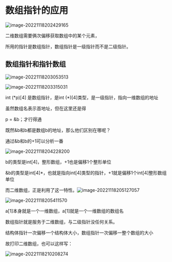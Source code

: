 # 数组指针的应用

![image-20221118202429165](C:\Users\23614\AppData\Roaming\Typora\typora-user-images\image-20221118202429165.png)

二维数组需要俩次偏移获取数组中的某个元素，

所用的指针是数组指针，数组指针是一级指针而不是二级指针。



## 数组指针和指针数组



![image-20221118203053513](C:\Users\23614\AppData\Roaming\Typora\typora-user-images\image-20221118203053513.png)

![image-20221118203315031](C:\Users\23614\AppData\Roaming\Typora\typora-user-images\image-20221118203315031.png)

int (*p)[4] 是数组指针，是int (\*)[4]类型，是一级指针，指向一维数组的地址

虽然数组名表示首地址，但在这里还是得

p = &b；才行得通

既然&b和b都是数组b的地址，那么他们区别在哪呢？

通过&b和b的+1可以分析一番

![image-20221118204228200](C:\Users\23614\AppData\Roaming\Typora\typora-user-images\image-20221118204228200.png)

b的类型是int[4]，整形数组，+1也是偏移1个整形单位

&b的类型是int[4]*，也就是指向int[4]类型的指针，+1就是偏移1个int[4]整形数组单位

而二维数组，正是利用了这一特性。![image-20221118205127057](C:\Users\23614\AppData\Roaming\Typora\typora-user-images\image-20221118205127057.png)





![image-20221118205411570](C:\Users\23614\AppData\Roaming\Typora\typora-user-images\image-20221118205411570.png)

a[1]本身就是一个一维数组，a[1]就是一个一维数组的数组名



数组指针就是服务于二维数组，与二级指针没任何关系。

结构体指针一次偏移一个结构体大小，数组指针一次偏移一整个数组的大小



故打印二维数组，也可以这样写：

![image-20221118210208274](C:\Users\23614\AppData\Roaming\Typora\typora-user-images\image-20221118210208274.png)





















